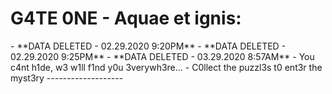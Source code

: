 # G4TE 0NE - Aquae et ignis:
<div class="powr-countdown-timer" id="c9799c69_1583005925"></div><script src="https://www.powr.io/powr.js?platform=html"></script>
- **DATA DELETED - 02.29.2020 9:20PM**
- **DATA DELETED - 02.29.2020 9:25PM**
- **DATA DELETED - 03.29.2020 8:57AM**
- You c4nt h1de, w3 w1ll f1nd y0u 3verywh3re...
- C0llect the puzzl3s t0 ent3r the myst3ry
-------------------
<script src="//code.jivosite.com/widget/9Uv45a0yhr" async></script>
<div class="powr-popup" id="7aacce17_1583069153"></div><script src="https://www.powr.io/powr.js?platform=html"></script>



